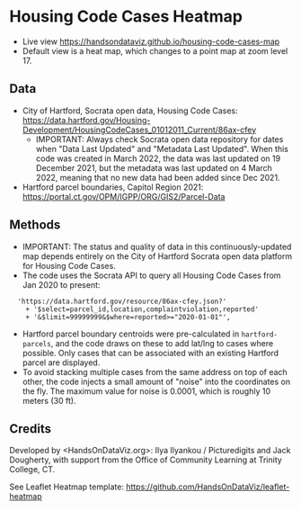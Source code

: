 # Housing Code Cases Heatmap
- Live view https://handsondataviz.github.io/housing-code-cases-map
- Default view is a heat map, which changes to a point map at zoom level 17.

## Data
- City of Hartford, Socrata open data, Housing Code Cases: https://data.hartford.gov/Housing-Development/HousingCodeCases_01012011_Current/86ax-cfey
  - IMPORTANT: Always check Socrata open data repository for dates when "Data Last Updated" and "Metadata Last Updated". When this code was created in March 2022, the data was last updated on 19 December 2021, but the metadata was last updated on 4 March 2022, meaning that no new data had been added since Dec 2021.
- Hartford parcel boundaries, Capitol Region 2021: https://portal.ct.gov/OPM/IGPP/ORG/GIS2/Parcel-Data

## Methods
- IMPORTANT: The status and quality of data in this continuously-updated map depends entirely on the City of Hartford Socrata open data platform for Housing Code Cases.
- The code uses the Socrata API to query all Housing Code Cases from Jan 2020 to present:
```$.getJSON(
  'https://data.hartford.gov/resource/86ax-cfey.json?'
    + '$select=parcel_id,location,complaintviolation,reported'
    + '&$limit=99999999&$where=reported>="2020-01-01"',
```
- Hartford parcel boundary centroids were pre-calculated in `hartford-parcels`, and the code draws on these to add lat/lng to cases where possible. Only cases that can be associated with an existing Hartford parcel are displayed.
- To avoid stacking multiple cases from the same address on top of each other, the code injects a small amount of "noise" into the coordinates on the fly. The maximum value for noise is 0.0001, which is roughly 10 meters (30 ft).

## Credits
Developed by <HandsOnDataViz.org>: Ilya Ilyankou / Picturedigits and Jack Dougherty, with support from the Office of Community Learning at Trinity College, CT.

See Leaflet Heatmap template: https://github.com/HandsOnDataViz/leaflet-heatmap
